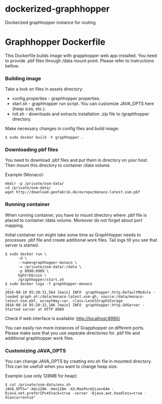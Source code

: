 # dockerized-graphhopper
Dockerized graphhopper instance for routing 

# Graphhopper Dockerfile

This Dockerfile builds image with grapphopper web app installed. You need to provide .pbf files through /data mount point. Please refer to instructions bellow.

### Building image

Take a look on files in assets directory:
* config.properties - graphhopper properties.
* start.sh - graphhopper run script. You can customize JAVA\_OPTS here (heap size, etc.).
* init.sh -  downloads and extracts installation .zip file to /graphhopper directory.

Make necessary changes in config files and build image:

```
$ sudo docker build -t graphhopper .
```

### Downloading pbf files

You need to download .pbf files and put them in directory on your host. Then mount this directory to container /data volume.

Example (Monaco):

```
mkdir -p /private/osm-data/
cd /private/osm-data/
wget http://download.geofabrik.de/europe/monaco-latest.osm.pbf
```

### Running container

When running container, you have to mount directory where .pbf file is placed to container /data volume. Moreover do not forget about port mapping.

Initial container run might take some time as GraphHopper needs to processes .pbf file and create additional work files. Tail logs till you see that server is started.


```
$ sudo docker run \
      -d \
      --name=graphhopper-monaco \
      -v /private/osm-data/:/data \
      -p 8990:8989 \
      bghtrbb/uio \
      /graphhopper/start.sh
$ sudo docker logs -f graphhopper-monaco
...
2016-08-10 05:20:31,564 [main] INFO  graphhopper.http.DefaultModule - loaded graph at:/data/monaco-latest.osm-gh, source:/data/monaco-latest.osm.pbf, acceptWay:car, class:LevelGraphStorage
2016-08-10 05:20:32,106 [main] INFO  graphhopper.http.GHServer - Started server at HTTP 8989
```

Check if web interface is available: [http://localhost:8990/](http://localhost:8990/)

You can easily run more instances of Grapphopper on different ports. Please make sure that you use separate directories for .pbf file and additional graphhopper work files. 

### Customizing JAVA\_OPTS

You can change JAVA\_OPTS by creating env.sh file in mounted directory. This can be usefull when you want to change heap size.

Example (use only 128MB for heap):

```
$ cat /private/osm-data/env.sh
JAVA_OPTS="-Xms128m -Xmx128m -XX:MaxPermSize=64m -Djava.net.preferIPv4Stack=true -server -Djava.awt.headless=true -Xconcurrentio"
```
